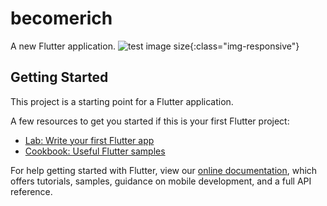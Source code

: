# becomerich

A new Flutter application.
![test image size](https://github.com/Dheer08/Flutter-Development/blob/master/Demo%20of%20all%20apps/becomerich.jpg){:class="img-responsive"}

## Getting Started

This project is a starting point for a Flutter application.

A few resources to get you started if this is your first Flutter project:

- [Lab: Write your first Flutter app](https://flutter.dev/docs/get-started/codelab)
- [Cookbook: Useful Flutter samples](https://flutter.dev/docs/cookbook)

For help getting started with Flutter, view our
[online documentation](https://flutter.dev/docs), which offers tutorials,
samples, guidance on mobile development, and a full API reference.
